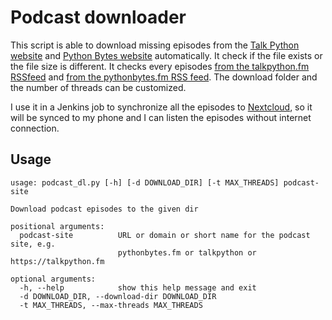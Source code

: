 # Podcast downloader

This script is able to download missing episodes from the [Talk Python website](https://talkpython.fm/)
and [Python Bytes website](https://pythonbytes.fm/) automatically. It check if the file exists or the
file size is different. It checks every episodes [from the talkpython.fm RSSfeed](https://talkpython.fm/episodes/rss) and
[from the pythonbytes.fm RSS feed](https://pythonbytes.fm/episodes/rss). The download folder and
the number of threads can be customized.

I use it in a Jenkins job to synchronize all the episodes to [Nextcloud](https://nextcloud.com/),
so it will be synced to my phone and I can listen the episodes without internet connection.


## Usage

```plain
usage: podcast_dl.py [-h] [-d DOWNLOAD_DIR] [-t MAX_THREADS] podcast-site

Download podcast episodes to the given dir

positional arguments:
  podcast-site          URL or domain or short name for the podcast site, e.g.
                        pythonbytes.fm or talkpython or https://talkpython.fm

optional arguments:
  -h, --help            show this help message and exit
  -d DOWNLOAD_DIR, --download-dir DOWNLOAD_DIR
  -t MAX_THREADS, --max-threads MAX_THREADS
```
